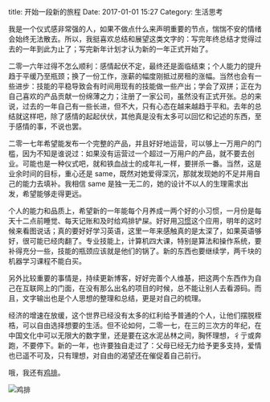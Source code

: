 title: 开始一段新的旅程
Date: 2017-01-01 15:27
Category: 生活思考

我是一个仪式感非常强的人，如果不做点什么来声明重要的节点，惴惴不安的情绪会始终无法散去。所以，我挺喜欢总结和展望这类文字的：写完年终总结才觉得过去的一年到此为止了；写完新年计划才认为新的一年正式开始了。

二零一六年过得不怎么顺利：感情起伏不定，最终还是面临结束；个人能力的提升趋于平缓乃至瓶颈；换了一份工作，涨薪的幅度刚抵过房租的涨幅。当然也会有一些进步：技能的平稳导致会有时间用现有的技能做一些产出；学会了双拼；正在为自己喜欢的产品贡献一份绵薄之力；注册了一家公司，虽然没有正式开张。总的来说，过去的一年自己有一些长进，但不大，只有心态在越来越趋于平和。去年的总结就这样吧，除了感情的起起伏伏，其他真是没有太多可以回忆和记述的东西，至于感情的事，不说也罢。

二零一七年希望能发布一个完整的产品，并且好好地运营，可以够上一万用户的门槛，因为不知是谁说过：如果没有运营过一个超过一万用户的产品，就不要去创业。可能也是一种仪式吧，就和铁血战士的成年礼一样，要拼杀一番。当然，这是业余时间的目标，重心还是 same，既然对她爱得深沉，那就发现她的不足并用自己的能力去填补。我相信 same 是独一无二的，她的设计不以人的生理需求出发，希望能够走得更远。 

个人的能力和品质上，希望新的一年能每个月养成一两个好的小习惯，一月份是每天十二点前睡觉、每天记账和及时给鸡排铲屎。好好用[习惯](https://play.google.com/store/apps/details?id=org.isoron.uhabits)这个应用，明年的这时候来看图说话；真的要好好学习英语，这里一年来感触真的是太深了，如果英语够好，很可能已经肉翻了。专业技能上，计算机四大课，特别是算法和操作系统，要补得充分一些，技能的瓶颈应该就是他们的锅了。新的东西也要继续学，两千块的机器学习课程不能白买。

另外比较重要的事情是，持续更新博客，好好完善个人维基，把这两个东西作为自己在互联网上的门面，在没有那么出名的项目的时候，总不能让别人去看源码。而且，文字输出也是个人思想的整理和总结，更是对自己的梳理。

经济的增速在放缓，这个世界已经没有太多的红利给予普通的个人，让他们摆脱桎梏，可以自由选择想要的生活。但不论如何，二零一七，在三的三次方的年纪，在中国文化中可以无限大的数字里，还是要在这水泥丛林之间，胸怀理想，彳亍或奔跑，不要停下。新的一年，也许要独自走过了：父母已经无力给予更多支持，爱情也已遥不可及，只有理想，对自由的渴望还在催促着自己前行。

哦，我还有[鸡排](http://7xjasi.com1.z0.glb.clouddn.com/IMG_20161224_151652_mh1483261617831.jpg)。

![鸡排](http://7xjasi.com1.z0.glb.clouddn.com/IMG_20161224_151652_mh1483261617831.jpg-sm "你要干嘛")
